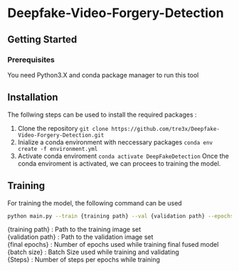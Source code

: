 # Deepfake-Video-Forgery-Detection 
## Getting Started
### Prerequisites
You need Python3.X and conda package manager to run this tool

## Installation
The follwing steps can be used to install the required packages :
1. Clone the repository `git clone https://github.com/tre3x/Deepfake-Video-Forgery-Detection.git`
2. Inialize a conda environment with neccessary packages `conda env create -f environment.yml`
3. Activate conda enviroment `conda activate DeepFakeDetection`
Once the conda enviroment is activated, we can procees to training the model.

## Training
For training the model, the following command can be used 
```bash
python main.py --train {training path} --val {validation path} --epochs {final epoch} --batch {batch size} --steps {steps} 
```
{training path} : Path to the training image set  
{validation path} : Path to the validation image set  
{final epochs} : Number of epochs used while training final fused model  
{batch size} : Batch Size used while training and validating  
{Steps} : Number of steps per epochs while training  